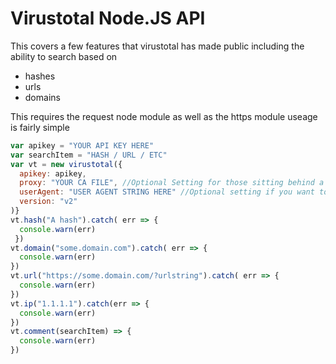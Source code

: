 # Virustotal Node.JS API 
This covers a few features that virustotal has made public including the ability to search based on 
  - hashes
  - urls
  - domains

This requires the request node module as well as the https module
useage is fairly simple 

``` Javascript
var apikey = "YOUR API KEY HERE" 
var searchItem = "HASH / URL / ETC" 
var vt = new virustotal({
  apikey: apikey,
  proxy: "YOUR CA FILE", //Optional Setting for those sitting behind a proxy with a cert signed by your company
  userAgent: "USER AGENT STRING HERE" //Optional setting if you want to make your user agent string unique 
  version: "v2" 
)}
vt.hash("A hash").catch( err => {
  console.warn(err) 
 }) 
vt.domain("some.domain.com").catch( err => { 
  console.warn(err) 
}) 
vt.url("https://some.domain.com/?urlstring").catch( err => {
  console.warn(err) 
})
vt.ip("1.1.1.1").catch(err => { 
  console.warn(err) 
}) 
vt.comment(searchItem) => { 
  console.warn(err) 
}) 
```

